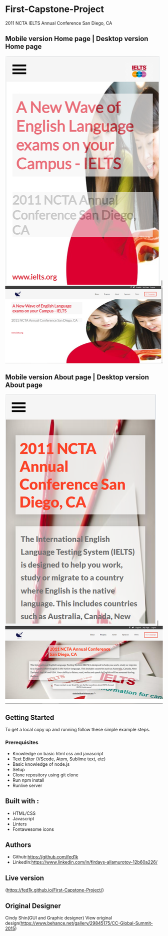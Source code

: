 # First-Capstone-Project

2011 NCTA IELTS Annual Conference San Diego, CA


## Mobile version Home page | Desktop version Home page
![screenshot](img/intoductionScreenshot.png) | ![screenshot](img/introductionDesktopscreenshot.png)

## Mobile version About page | Desktop version About page
![screenshot](img/aboutpagemobscreen.png) | ![screenshot](img/aboutpagedesktopscreen.png)

## Getting Started
To get a local copy up and running follow these simple example steps.
### Prerequisites
  * Knowledge on basic html css and javascript
  * Text Editor (VScode, Atom, Sublime text, etc)
  * Basic knowledge of node.js
  * Setup
  * Clone repository using git clone
  * Run npm install
  * Runlive server
## Built with :
 * HTML/CSS
 * Javascript
 * Linters
 * Fontawesome icons

 ## Authors
  * Github:https://github.com/fed1k
  * LinkedIn:https://www.linkedin.com/in/firdavs-allamurotov-12b60a226/

## Live version
(https://fed1k.github.io/First-Capstone-Project/)

## Original Designer
Cindy Shin(GUI and Graphic designer)
View original design(https://www.behance.net/gallery/29845175/CC-Global-Summit-2015)